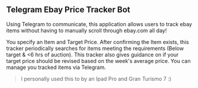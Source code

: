 ## Telegram Ebay Price Tracker Bot
Using Telegram to communicate, this application allows users to track ebay items without having to manually scroll through ebay.com all day!

You specify an Item and Target Price. After confirming the Item exists, this tracker periodically searches for items meeting the requirements (Below target & <6 hrs of auction). This tracker also gives guidance on if your target price should be revised based on the week's average price. You can manage you tracked items via Telegram.

> I personally used this to by an Ipad Pro and Gran Turismo 7 :)
